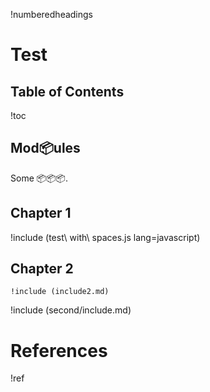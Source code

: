 !numberedheadings

# Test

## Table of Contents

!toc

## Mod📦ules

Some 📦📦📦.

## Chapter 1

!include (test\ with\ spaces.js lang=javascript)

[markedppninja]: https://github.com/commenthol/markedpp

## Chapter 2

    !include (include2.md)

[amnesty]: http://www.amnesty.org/ "Amnesty International Homepage"

!include (second/include.md)

# References

!ref

